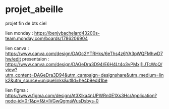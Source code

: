 # projet_abeille
projet fin de bts ciel 

lien monday : https://benjybachelard43200s-team.monday.com/boards/1786206904


lien canva : https://www.canva.com/design/DAGc2YTRHks/6eThs4z6YA3pWQFMhwD7hw/edit
    presentaion : https://www.canva.com/design/DAGeDra3D94/E6H4Lt4o3vPMxj1lJTcWoQ/view?utm_content=DAGeDra3D94&utm_campaign=designshare&utm_medium=link2&utm_source=uniquelinks&utlId=he4b9ed41be

lien figma : https://www.figma.com/design/At3Xlka4nUPWRn0E1Xs3Hc/Application?node-id=0-1&p=f&t=lVGwQgmaWusDsbys-0

